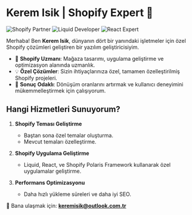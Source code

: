 # Kerem Isik | Shopify Expert 🚀
![Shopify Partner](https://img.shields.io/badge/Shopify-Partner-brightgreen)
![Liquid Developer](https://img.shields.io/badge/Shopify-Liquid-blue)
![React Expert](https://img.shields.io/badge/React-Expert-blue)


Merhaba! Ben **Kerem Isik**, dünyanın dört bir yanındaki işletmeler için özel Shopify çözümleri geliştiren bir yazılım geliştiricisiyim. 

- 🌟 **Shopify Uzmanı**: Mağaza tasarımı, uygulama geliştirme ve optimizasyon alanında uzmanlık.
- 💡 **Özel Çözümler**: Sizin ihtiyaçlarınıza özel, tamamen özelleştirilmiş Shopify projeleri.
- 🚀 **Sonuç Odaklı**: Dönüşüm oranlarını artırmak ve kullanıcı deneyimini mükemmelleştirmek için çalışıyorum.

## Hangi Hizmetleri Sunuyorum?

1. **Shopify Teması Geliştirme**
   - Baştan sona özel temalar oluşturma.
   - Mevcut temaları özelleştirme.

2. **Shopify Uygulama Geliştirme**
   - Liquid, React, ve Shopify Polaris Framework kullanarak özel uygulamalar geliştirme.

3. **Performans Optimizasyonu**
   - Daha hızlı yükleme süreleri ve daha iyi SEO.


📧 Bana ulaşmak için: **keremisik@outlook.com.tr**  
